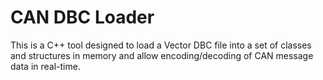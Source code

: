 # CAN DBC Loader

This is a C++ tool designed to load a Vector DBC file into a set of classes and structures in memory
and allow encoding/decoding of CAN message data in real-time.
